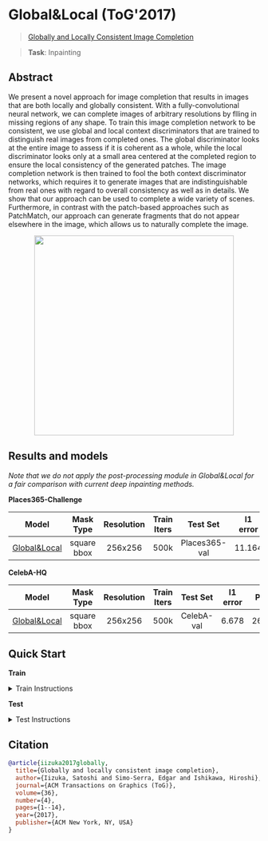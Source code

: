 # Global&Local (ToG'2017)

> [Globally and Locally Consistent Image Completion](http://iizuka.cs.tsukuba.ac.jp/projects/completion/data/completion_sig2017.pdf)

> **Task**: Inpainting

<!-- [ALGORITHM] -->

## Abstract

<!-- [ABSTRACT] -->

We present a novel approach for image completion that results in images that are both locally and globally consistent. With a fully-convolutional neural network, we can complete images of arbitrary resolutions by flling in missing regions of any shape. To train this image completion network to be consistent, we use global and local context discriminators that are trained to distinguish real images from completed ones. The global discriminator looks at the entire image to assess if it is coherent as a whole, while the local discriminator looks only at a small area centered at the completed region to ensure the local consistency of the generated patches. The image completion network is then trained to fool the both context discriminator networks, which requires it to generate images that are indistinguishable from real ones with regard to overall consistency as well as in details. We show that our approach can be used to complete a wide variety of scenes. Furthermore, in contrast with the patch-based approaches such as PatchMatch, our approach can generate fragments that do not appear elsewhere in the image, which allows us to naturally complete the image.

<!-- [IMAGE] -->

<div align=center >
 <img src="https://user-images.githubusercontent.com/12726765/144175196-51dfda11-f7e1-4c7e-abed-42799f757bef.png" width="400"/>
</div >

## Results and models

*Note that we do not apply the post-processing module in Global&Local for a fair comparison with current deep inpainting methods.*

**Places365-Challenge**

|                    Model                     |  Mask Type  | Resolution | Train Iters |   Test Set    | l1 error |  PSNR  | SSIM  | Training Resources |                                  Download                                  |
| :------------------------------------------: | :---------: | :--------: | :---------: | :-----------: | :------: | :----: | :---: | :----------------: | :------------------------------------------------------------------------: |
| [Global&Local](./gl_8xb12_places-256x256.py) | square bbox |  256x256   |    500k     | Places365-val |  11.164  | 23.152 | 0.862 |         8          | [model](https://download.openmmlab.com/mmediting/inpainting/global_local/gl_256x256_8x12_places_20200619-52a040a8.pth) \| [log](https://download.openmmlab.com/mmediting/inpainting/global_local/gl_256x256_8x12_places_20200619-52a040a8.log.json) |

**CelebA-HQ**

|                    Model                     |  Mask Type  | Resolution | Train Iters |  Test Set  | l1 error |  PSNR  | SSIM  | Training Resources |                                   Download                                    |
| :------------------------------------------: | :---------: | :--------: | :---------: | :--------: | :------: | :----: | :---: | :----------------: | :---------------------------------------------------------------------------: |
| [Global&Local](./gl_8xb12_celeba-256x256.py) | square bbox |  256x256   |    500k     | CelebA-val |  6.678   | 26.780 | 0.904 |         8          | [model](https://download.openmmlab.com/mmediting/inpainting/global_local/gl_256x256_8x12_celeba_20200619-5af0493f.pth) \| [log](https://download.openmmlab.com/mmediting/inpainting/global_local/gl_256x256_8x12_celeba_20200619-5af0493f.log.json) |

## Quick Start

**Train**

<details>
<summary>Train Instructions</summary>

You can use the following commands to train a model with cpu or single/multiple GPUs.

```shell
# cpu train
CUDA_VISIBLE_DEVICES=-1 python tools/train.py configs/global_local/gl_8xb12_places-256x256.py

# single-gpu train
python tools/train.py configs/global_local/gl_8xb12_places-256x256.py

# multi-gpu train
./tools/dist_train.sh configs/global_local/gl_8xb12_places-256x256.py 8
```

For more details, you can refer to **Train a model** part in [train_test.md](/docs/en/user_guides/train_test.md#Train-a-model-in-MMEditing).

</details>

**Test**

<details>
<summary>Test Instructions</summary>

You can use the following commands to test a model with cpu or single/multiple GPUs.

```shell
# cpu test
CUDA_VISIBLE_DEVICES=-1 python tools/test.py configs/global_local/gl_8xb12_places-256x256.py https://download.openmmlab.com/mmediting/inpainting/global_local/gl_256x256_8x12_places_20200619-52a040a8.pth

# single-gpu test
python tools/test.py configs/global_local/gl_8xb12_places-256x256.py https://download.openmmlab.com/mmediting/inpainting/global_local/gl_256x256_8x12_places_20200619-52a040a8.pth

# multi-gpu test
./tools/dist_test.sh configs/global_local/gl_8xb12_places-256x256.py https://download.openmmlab.com/mmediting/inpainting/global_local/gl_256x256_8x12_places_20200619-52a040a8.pth 8
```

For more details, you can refer to **Test a pre-trained model** part in [train_test.md](/docs/en/user_guides/train_test.md#Test-a-pre-trained-model-in-MMEditing).

</details>

## Citation

```bibtex
@article{iizuka2017globally,
  title={Globally and locally consistent image completion},
  author={Iizuka, Satoshi and Simo-Serra, Edgar and Ishikawa, Hiroshi},
  journal={ACM Transactions on Graphics (ToG)},
  volume={36},
  number={4},
  pages={1--14},
  year={2017},
  publisher={ACM New York, NY, USA}
}
```
